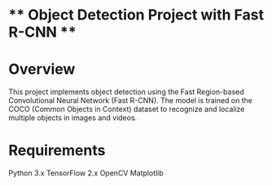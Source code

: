 # ** Object Detection Project with Fast R-CNN **
# Overview
This project implements object detection using the Fast Region-based Convolutional Neural Network (Fast R-CNN). The model is trained on the COCO (Common Objects in Context) dataset to recognize and localize multiple objects in images and videos.

# Requirements
Python 3.x
TensorFlow 2.x
OpenCV
Matplotlib
